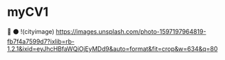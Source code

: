 # myCV1
:tada:
:black_circle:
!(cityimage) https://images.unsplash.com/photo-1597197964819-fb7f4a7599d7?ixlib=rb-1.2.1&ixid=eyJhcHBfaWQiOjEyMDd9&auto=format&fit=crop&w=634&q=80
